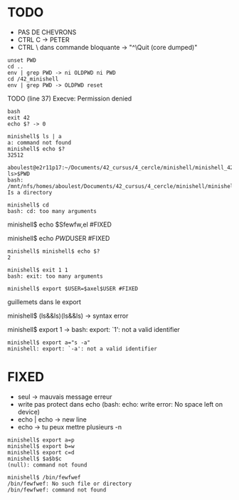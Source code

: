 # TODO
+ PAS DE CHEVRONS
+ CTRL C -> PETER
+ CTRL \ dans commande bloquante -> "^\Quit (core dumped)"

```
unset PWD
cd ..
env | grep PWD -> ni OLDPWD ni PWD
cd /42_minishell
env | grep PWD -> OLDPWD reset
```
TODO (line 37) Execve: Permission denied

```
bash
exit 42
echo $? -> 0
```

```
minishell$ ls | a
a: command not found
minishell$ echo $?
32512
```

```
aboulest@e2r11p17:~/Documents/42_cursus/4_cercle/minishell/minishell_42$ ls>$PWD
bash: /mnt/nfs/homes/aboulest/Documents/42_cursus/4_cercle/minishell/minishell_42: Is a directory
```

```
minishell$ cd
bash: cd: too many arguments
```

minishell$ echo $Sfewfw,el #FIXED

minishell$ echo $PWD$USER #FIXED

```
minishell$ minishell$ echo $?
2
```

```
minishell$ exit 1 1
bash: exit: too many arguments
```

```
minishell$ export $USER=$axel$USER #FIXED
```

guillemets dans le export

minishell$ (ls&&ls)(ls&&ls) -> syntax error

minishell$ export 1 -> bash: export: `1': not a valid identifier

```
minishell$ export a="s -a"
minishell: export: `-a': not a valid identifier
```

# FIXED
+ <ENTER> seul -> mauvais message erreur
+ write pas protect dans echo (bash: echo: write error: No space left on device)
+ echo | echo -> new line
+ echo -> tu peux mettre plusieurs -n

``` #FIXED
minishell$ export a=p
minishell$ export b=w
minishell$ export c=d
minishell$ $a$b$c
(null): command not found
```

``` #FIXED
minishell$ /bin/fewfwef
/bin/fewfwef: No such file or directory
/bin/fewfwef: command not found
```
